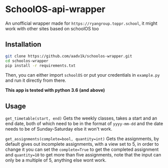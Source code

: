 # SchoolOS-api-wrapper

An unofficial wrapper made for `https://ryangroup.toppr.school`, it might work with other sites based on schoolOS too

## Installation

```bash
git clone https://github.com/aadv1k/schoolos-wrapper.git
cd schoolos-wrapper
pip install -r requirements.txt
```

Then, you can either import `schoolOS` or put your credentials in `example.py` and run it directly from there.

**This app is tested with python 3.6 (and above)**

## Usage

`get_timetable(start, end)`
Gets the weekly classes, takes a start and an end date, both of which need to be in the format of `yyyy-mm-dd`
and the date needs to be of Sunday-Saturday else it won't work.

`get_assignments(complete=bool, quantity=int)`
Gets the assignments, by default gives out incomplete assignments, with a view set to 5, in order to change
it you can set the `complete=True` to get the completed assignment and `quantity=10`
to get more than five assignments, note that the input can only be a multiple of 5, anything else wont work.
